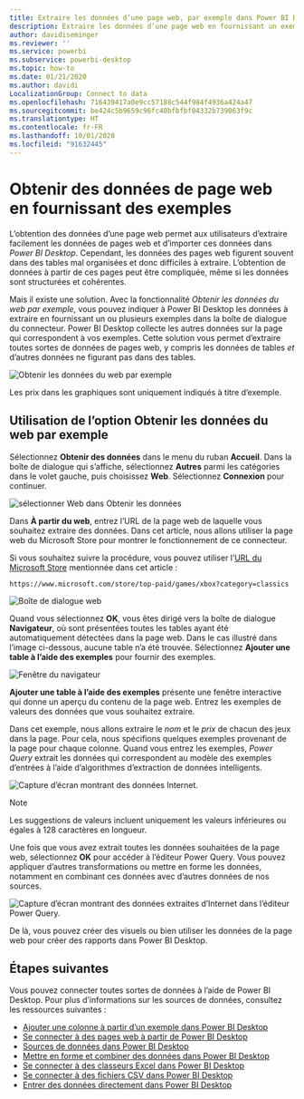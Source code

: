 ```yaml
---
title: Extraire les données d’une page web, par exemple dans Power BI Desktop
description: Extraire les données d’une page web en fournissant un exemple de ce que vous voulez extraire
author: davidiseminger
ms.reviewer: ''
ms.service: powerbi
ms.subservice: powerbi-desktop
ms.topic: how-to
ms.date: 01/21/2020
ms.author: davidi
LocalizationGroup: Connect to data
ms.openlocfilehash: 716439417a0e9cc57188c544f984f4936a424a47
ms.sourcegitcommit: be424c5b9659c96fc40bfbfbf04332b739063f9c
ms.translationtype: HT
ms.contentlocale: fr-FR
ms.lasthandoff: 10/01/2020
ms.locfileid: "91632445"
---
```

# <a name="get-webpage-data-by-providing-examples"></a>Obtenir des données de page web en fournissant des exemples

L’obtention des données d’une page web permet aux utilisateurs d’extraire facilement les données de pages web et d’importer ces données dans *Power BI Desktop*. Cependant, les données des pages web figurent souvent dans des tables mal organisées et donc difficiles à extraire. L’obtention de données à partir de ces pages peut être compliquée, même si les données sont structurées et cohérentes.

Mais il existe une solution. Avec la fonctionnalité *Obtenir les données du web par exemple*, vous pouvez indiquer à Power BI Desktop les données à extraire en fournissant un ou plusieurs exemples dans la boîte de dialogue du connecteur. Power BI Desktop collecte les autres données sur la page qui correspondent à vos exemples. Cette solution vous permet d’extraire toutes sortes de données de pages web, y compris les données de tables *et* d’autres données ne figurant pas dans des tables.

![Obtenir les données du web par exemple](media/desktop-connect-to-web-by-example/web-by-example_01.png)

Les prix dans les graphiques sont uniquement indiqués à titre d’exemple.

## <a name="using-get-data-from-web-by-example"></a>Utilisation de l’option Obtenir les données du web par exemple

Sélectionnez **Obtenir des données** dans le menu du ruban **Accueil**. Dans la boîte de dialogue qui s’affiche, sélectionnez **Autres** parmi les catégories dans le volet gauche, puis choisissez **Web**. Sélectionnez **Connexion** pour continuer.

![sélectionner Web dans Obtenir les données](media/desktop-connect-to-web-by-example/web-by-example_03.png)

Dans **À partir du web**, entrez l’URL de la page web de laquelle vous souhaitez extraire des données. Dans cet article, nous allons utiliser la page web du Microsoft Store pour montrer le fonctionnement de ce connecteur.

Si vous souhaitez suivre la procédure, vous pouvez utiliser l’[URL du Microsoft Store](https://www.microsoft.com/store/top-paid/games/xbox?category=classics) mentionnée dans cet article :

```http
https://www.microsoft.com/store/top-paid/games/xbox?category=classics
```

![Boîte de dialogue web](media/desktop-connect-to-web-by-example/web-by-example_04.png)

Quand vous sélectionnez **OK**, vous êtes dirigé vers la boîte de dialogue **Navigateur**, où sont présentées toutes les tables ayant été automatiquement détectées dans la page web. Dans le cas illustré dans l’image ci-dessous, aucune table n’a été trouvée. Sélectionnez **Ajouter une table à l’aide des exemples** pour fournir des exemples.

![Fenêtre du navigateur](media/desktop-connect-to-web-by-example/web-by-example_05.png)

**Ajouter une table à l’aide des exemples** présente une fenêtre interactive qui donne un aperçu du contenu de la page web. Entrez les exemples de valeurs des données que vous souhaitez extraire.

Dans cet exemple, nous allons extraire le *nom* et le *prix* de chacun des jeux dans la page. Pour cela, nous spécifions quelques exemples provenant de la page pour chaque colonne. Quand vous entrez les exemples, *Power Query* extrait les données qui correspondent au modèle des exemples d’entrées à l’aide d’algorithmes d’extraction de données intelligents.

![Capture d’écran montrant des données Internet.](media/desktop-connect-to-web-by-example/web-by-example_06.png)

> [!NOTE]
> Les suggestions de valeurs incluent uniquement les valeurs inférieures ou égales à 128 caractères en longueur.

Une fois que vous avez extrait toutes les données souhaitées de la page web, sélectionnez **OK** pour accéder à l’éditeur Power Query. Vous pouvez appliquer d’autres transformations ou mettre en forme les données, notamment en combinant ces données avec d’autres données de nos sources.

![Capture d’écran montrant des données extraites d’Internet dans l’éditeur Power Query.](media/desktop-connect-to-web-by-example/web-by-example_07.png)

De là, vous pouvez créer des visuels ou bien utiliser les données de la page web pour créer des rapports dans Power BI Desktop.

## <a name="next-steps"></a>Étapes suivantes

Vous pouvez connecter toutes sortes de données à l’aide de Power BI Desktop. Pour plus d’informations sur les sources de données, consultez les ressources suivantes :

* [Ajouter une colonne à partir d’un exemple dans Power BI Desktop](../create-reports/desktop-add-column-from-example.md)
* [Se connecter à des pages web à partir de Power BI Desktop](desktop-connect-to-web.md)
* [Sources de données dans Power BI Desktop](desktop-data-sources.md)
* [Mettre en forme et combiner des données dans Power BI Desktop](desktop-shape-and-combine-data.md)
* [Se connecter à des classeurs Excel dans Power BI Desktop](desktop-connect-excel.md)
* [Se connecter à des fichiers CSV dans Power BI Desktop](desktop-connect-csv.md)
* [Entrer des données directement dans Power BI Desktop](desktop-enter-data-directly-into-desktop.md)
